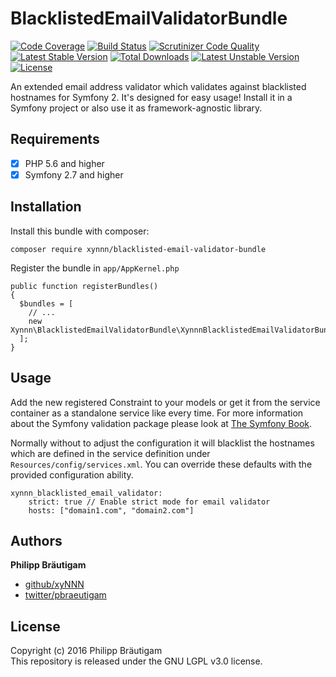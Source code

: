 # BlacklistedEmailValidatorBundle

[![Code Coverage](https://scrutinizer-ci.com/g/xyNNN/BlacklistedEmailValidatorBundle/badges/coverage.png?b=master)](https://scrutinizer-ci.com/g/xyNNN/BlacklistedEmailValidatorBundle/?branch=master)
[![Build Status](https://scrutinizer-ci.com/g/xyNNN/BlacklistedEmailValidatorBundle/badges/build.png?b=master)](https://scrutinizer-ci.com/g/xyNNN/BlacklistedEmailValidatorBundle/build-status/master)
[![Scrutinizer Code Quality](https://scrutinizer-ci.com/g/xyNNN/BlacklistedEmailValidatorBundle/badges/quality-score.png?b=master)](https://scrutinizer-ci.com/g/xyNNN/BlacklistedEmailValidatorBundle/?branch=master)
[![Latest Stable Version](https://poser.pugx.org/xynnn/blacklisted-email-validator-bundle/v/stable)](https://packagist.org/packages/xynnn/blacklisted-email-validator-bundle) [![Total Downloads](https://poser.pugx.org/xynnn/blacklisted-email-validator-bundle/downloads)](https://packagist.org/packages/xynnn/blacklisted-email-validator-bundle) [![Latest Unstable Version](https://poser.pugx.org/xynnn/blacklisted-email-validator-bundle/v/unstable)](https://packagist.org/packages/xynnn/blacklisted-email-validator-bundle) [![License](https://poser.pugx.org/xynnn/blacklisted-email-validator-bundle/license)](https://packagist.org/packages/xynnn/blacklisted-email-validator-bundle)

An extended email address validator which validates against blacklisted hostnames for Symfony 2. It's designed for easy usage! Install it in a Symfony project or also use it as framework-agnostic library.

## Requirements

- [x] PHP 5.6 and higher
- [x] Symfony 2.7 and higher

## Installation

Install this bundle with composer:

    composer require xynnn/blacklisted-email-validator-bundle

Register the bundle in ```app/AppKernel.php```

    public function registerBundles()
    {
      $bundles = [
        // ...
        new Xynnn\BlacklistedEmailValidatorBundle\XynnnBlacklistedEmailValidatorBundle(),
      ];
    }

## Usage

Add the new registered Constraint to your models or get it from the service container as a standalone service like every time. For more information about the Symfony validation package please look at [The Symfony Book](http://symfony.com/doc/current/book/validation.html).

Normally without to adjust the configuration it will blacklist the hostnames which are defined in the service definition under ```Resources/config/services.xml```. You can override these defaults with the provided configuration ability.

    xynnn_blacklisted_email_validator:
        strict: true // Enable strict mode for email validator
        hosts: ["domain1.com", "domain2.com"]

## Authors

**Philipp Bräutigam**

+ [github/xyNNN](https://github.com/xyNNN)
+ [twitter/pbraeutigam](http://twitter.com/pbraeutigam)

## License
Copyright (c) 2016 Philipp Bräutigam  
This repository is released under the GNU LGPL v3.0 license.
